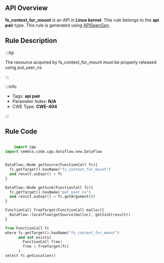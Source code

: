 ---
---


## API Overview
**fs_context_for_mount** is an API in **Linux kernel**. This rule belongs to the **api pair** type. This rule is generated using [APISpecGen](../../tools/APISpecGen).
## Rule Description

:::tip

The resource acquired by fs_context_for_mount must be properly released using put_user_ns

:::

:::info

- Tags: **api pair**
- Parameter Index: **N/A**
- CWE Type: **CWE-404**

:::

## Rule Code
```python

    import cpp
import semmle.code.cpp.dataflow.new.DataFlow


DataFlow::Node getSource(FunctionCall fc){
  fc.getTarget().hasName("fs_context_for_mount")
  and result.asExpr() = fc
}

DataFlow::Node getSink(FunctionCall fc){
  fc.getTarget().hasName("put_user_ns")
  and result.asExpr() = fc.getArgument(0)
}

FunctionCall freeTarget(FunctionCall malloc){
  DataFlow::localFlow(getSource(malloc), getSink(result))
}

from FunctionCall fc
where fc.getTarget().hasName("fs_context_for_mount")
      and not exists(
        FunctionCall free| 
        free = freeTarget(fc)
      )
select fc.getLocation()

    
```